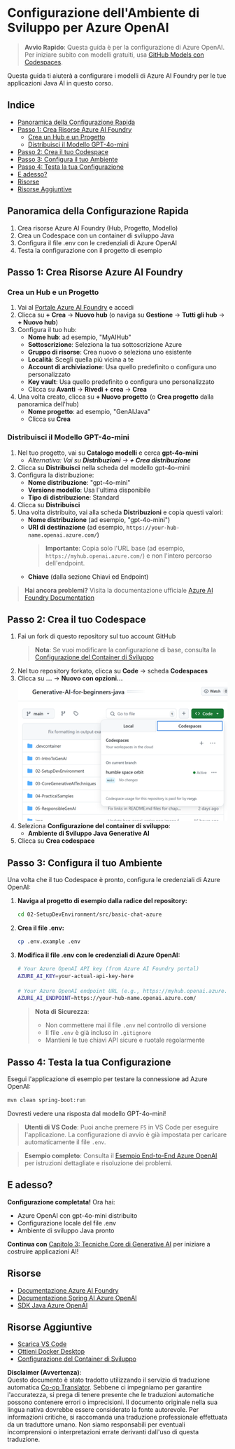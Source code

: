 <!--
CO_OP_TRANSLATOR_METADATA:
{
  "original_hash": "e00bbea0f95c611aa3bec676d23e8b43",
  "translation_date": "2025-07-21T18:03:40+00:00",
  "source_file": "02-SetupDevEnvironment/getting-started-azure-openai.md",
  "language_code": "it"
}
-->
# Configurazione dell'Ambiente di Sviluppo per Azure OpenAI

> **Avvio Rapido**: Questa guida è per la configurazione di Azure OpenAI. Per iniziare subito con modelli gratuiti, usa [GitHub Models con Codespaces](./README.md#quick-start-cloud).

Questa guida ti aiuterà a configurare i modelli di Azure AI Foundry per le tue applicazioni Java AI in questo corso.

## Indice

- [Panoramica della Configurazione Rapida](../../../02-SetupDevEnvironment)
- [Passo 1: Crea Risorse Azure AI Foundry](../../../02-SetupDevEnvironment)
  - [Crea un Hub e un Progetto](../../../02-SetupDevEnvironment)
  - [Distribuisci il Modello GPT-4o-mini](../../../02-SetupDevEnvironment)
- [Passo 2: Crea il tuo Codespace](../../../02-SetupDevEnvironment)
- [Passo 3: Configura il tuo Ambiente](../../../02-SetupDevEnvironment)
- [Passo 4: Testa la tua Configurazione](../../../02-SetupDevEnvironment)
- [E adesso?](../../../02-SetupDevEnvironment)
- [Risorse](../../../02-SetupDevEnvironment)
- [Risorse Aggiuntive](../../../02-SetupDevEnvironment)

## Panoramica della Configurazione Rapida

1. Crea risorse Azure AI Foundry (Hub, Progetto, Modello)
2. Crea un Codespace con un container di sviluppo Java
3. Configura il file .env con le credenziali di Azure OpenAI
4. Testa la configurazione con il progetto di esempio

## Passo 1: Crea Risorse Azure AI Foundry

### Crea un Hub e un Progetto

1. Vai al [Portale Azure AI Foundry](https://ai.azure.com/) e accedi
2. Clicca su **+ Crea** → **Nuovo hub** (o naviga su **Gestione** → **Tutti gli hub** → **+ Nuovo hub**)
3. Configura il tuo hub:
   - **Nome hub**: ad esempio, "MyAIHub"
   - **Sottoscrizione**: Seleziona la tua sottoscrizione Azure
   - **Gruppo di risorse**: Crea nuovo o seleziona uno esistente
   - **Località**: Scegli quella più vicina a te
   - **Account di archiviazione**: Usa quello predefinito o configura uno personalizzato
   - **Key vault**: Usa quello predefinito o configura uno personalizzato
   - Clicca su **Avanti** → **Rivedi + crea** → **Crea**
4. Una volta creato, clicca su **+ Nuovo progetto** (o **Crea progetto** dalla panoramica dell'hub)
   - **Nome progetto**: ad esempio, "GenAIJava"
   - Clicca su **Crea**

### Distribuisci il Modello GPT-4o-mini

1. Nel tuo progetto, vai su **Catalogo modelli** e cerca **gpt-4o-mini**
   - *Alternativa: Vai su **Distribuzioni** → **+ Crea distribuzione***
2. Clicca su **Distribuisci** nella scheda del modello gpt-4o-mini
3. Configura la distribuzione:
   - **Nome distribuzione**: "gpt-4o-mini"
   - **Versione modello**: Usa l'ultima disponibile
   - **Tipo di distribuzione**: Standard
4. Clicca su **Distribuisci**
5. Una volta distribuito, vai alla scheda **Distribuzioni** e copia questi valori:
   - **Nome distribuzione** (ad esempio, "gpt-4o-mini")
   - **URI di destinazione** (ad esempio, `https://your-hub-name.openai.azure.com/`) 
      > **Importante**: Copia solo l'URL base (ad esempio, `https://myhub.openai.azure.com/`) e non l'intero percorso dell'endpoint.
   - **Chiave** (dalla sezione Chiavi ed Endpoint)

> **Hai ancora problemi?** Visita la documentazione ufficiale [Azure AI Foundry Documentation](https://learn.microsoft.com/azure/ai-foundry/how-to/create-projects?tabs=ai-foundry&pivots=hub-project)

## Passo 2: Crea il tuo Codespace

1. Fai un fork di questo repository sul tuo account GitHub
   > **Nota**: Se vuoi modificare la configurazione di base, consulta la [Configurazione del Container di Sviluppo](../../../.devcontainer/devcontainer.json)
2. Nel tuo repository forkato, clicca su **Code** → scheda **Codespaces**
3. Clicca su **...** → **Nuovo con opzioni...**
![creazione di un codespace con opzioni](../../../translated_images/codespaces.9945ded8ceb431a58e8bee7f212e8c62b55733b7e302fd58194fadc95472fa3c.it.png)
4. Seleziona **Configurazione del container di sviluppo**: 
   - **Ambiente di Sviluppo Java Generative AI**
5. Clicca su **Crea codespace**

## Passo 3: Configura il tuo Ambiente

Una volta che il tuo Codespace è pronto, configura le credenziali di Azure OpenAI:

1. **Naviga al progetto di esempio dalla radice del repository:**
   ```bash
   cd 02-SetupDevEnvironment/src/basic-chat-azure
   ```

2. **Crea il file .env:**
   ```bash
   cp .env.example .env
   ```

3. **Modifica il file .env con le credenziali di Azure OpenAI:**
   ```bash
   # Your Azure OpenAI API key (from Azure AI Foundry portal)
   AZURE_AI_KEY=your-actual-api-key-here
   
   # Your Azure OpenAI endpoint URL (e.g., https://myhub.openai.azure.com/)
   AZURE_AI_ENDPOINT=https://your-hub-name.openai.azure.com/
   ```

   > **Nota di Sicurezza**: 
   > - Non commettere mai il file `.env` nel controllo di versione
   > - Il file `.env` è già incluso in `.gitignore`
   > - Mantieni le tue chiavi API sicure e ruotale regolarmente

## Passo 4: Testa la tua Configurazione

Esegui l'applicazione di esempio per testare la connessione ad Azure OpenAI:

```bash
mvn clean spring-boot:run
```

Dovresti vedere una risposta dal modello GPT-4o-mini!

> **Utenti di VS Code**: Puoi anche premere `F5` in VS Code per eseguire l'applicazione. La configurazione di avvio è già impostata per caricare automaticamente il file `.env`.

> **Esempio completo**: Consulta il [Esempio End-to-End Azure OpenAI](./src/basic-chat-azure/README.md) per istruzioni dettagliate e risoluzione dei problemi.

## E adesso?

**Configurazione completata!** Ora hai:
- Azure OpenAI con gpt-4o-mini distribuito
- Configurazione locale del file .env
- Ambiente di sviluppo Java pronto

**Continua con** [Capitolo 3: Tecniche Core di Generative AI](../03-CoreGenerativeAITechniques/README.md) per iniziare a costruire applicazioni AI!

## Risorse

- [Documentazione Azure AI Foundry](https://learn.microsoft.com/azure/ai-services/)
- [Documentazione Spring AI Azure OpenAI](https://docs.spring.io/spring-ai/reference/api/clients/azure-openai-chat.html)
- [SDK Java Azure OpenAI](https://learn.microsoft.com/java/api/overview/azure/ai-openai-readme)

## Risorse Aggiuntive

- [Scarica VS Code](https://code.visualstudio.com/Download)
- [Ottieni Docker Desktop](https://www.docker.com/products/docker-desktop)
- [Configurazione del Container di Sviluppo](../../../.devcontainer/devcontainer.json)

**Disclaimer (Avvertenza)**:  
Questo documento è stato tradotto utilizzando il servizio di traduzione automatica [Co-op Translator](https://github.com/Azure/co-op-translator). Sebbene ci impegniamo per garantire l'accuratezza, si prega di tenere presente che le traduzioni automatiche possono contenere errori o imprecisioni. Il documento originale nella sua lingua nativa dovrebbe essere considerato la fonte autorevole. Per informazioni critiche, si raccomanda una traduzione professionale effettuata da un traduttore umano. Non siamo responsabili per eventuali incomprensioni o interpretazioni errate derivanti dall'uso di questa traduzione.